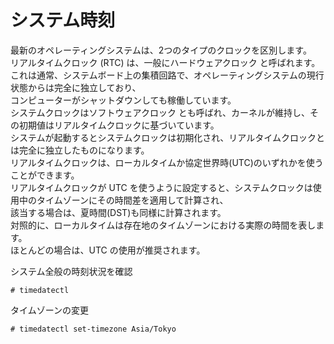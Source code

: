 # システム時刻
最新のオペレーティングシステムは、2つのタイプのクロックを区別します。  
リアルタイムクロック (RTC) は、一般にハードウェアクロック と呼ばれます。  
これは通常、システムボード上の集積回路で、オペレーティングシステムの現行状態からは完全に独立しており、  
コンピューターがシャットダウンしても稼働しています。  
システムクロックはソフトウェアクロック とも呼ばれ、カーネルが維持し、その初期値はリアルタイムクロックに基づいています。  
システムが起動するとシステムクロックは初期化され、リアルタイムクロックとは完全に独立したものになります。  
リアルタイムクロックは、ローカルタイムか協定世界時(UTC)のいずれかを使うことができます。  
リアルタイムクロックが UTC を使うように設定すると、システムクロックは使用中のタイムゾーンにその時間差を適用して計算され、  
該当する場合は、夏時間(DST)も同様に計算されます。  
対照的に、ローカルタイムは存在地のタイムゾーンにおける実際の時間を表します。  
ほとんどの場合は、UTC の使用が推奨されます。  

システム全般の時刻状況を確認  

```
# timedatectl
```

タイムゾーンの変更  

```
# timedatectl set-timezone Asia/Tokyo
```
